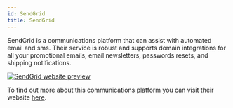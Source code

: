 ```yaml
---
id: SendGrid
title: SendGrid
---
```


SendGrid is a communications platform that can assist with automated email and sms. Their service is robust and supports domain integrations for all your promotional emails, email newsletters, passwords resets, and shipping notifications.

[<img alt="SendGrid website preview" src="/img/SendGrid.png" />](https://sendgrid.com/)

To find out more about this communications platform you can visit their website [here](https://sendgrid.com/).